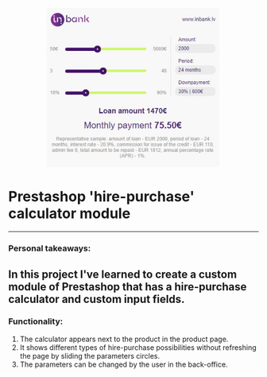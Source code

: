 <p align="center">
<img src="./vytautas/mijora_task.jpg" width="350" alt="Img">
</p>

# Prestashop 'hire-purchase' calculator module
----------------------------------------------------
### Personal takeaways:
In this project I've learned to create a custom module of Prestashop
that has a hire-purchase calculator and custom input fields.
 ----------------------------------------------------
### Functionality:
1. The calculator appears next to the product in the product page.
2. It shows different types of hire-purchase possibilities without refreshing the page by sliding the parameters circles.
3. The parameters can be changed by the user in the back-office.
